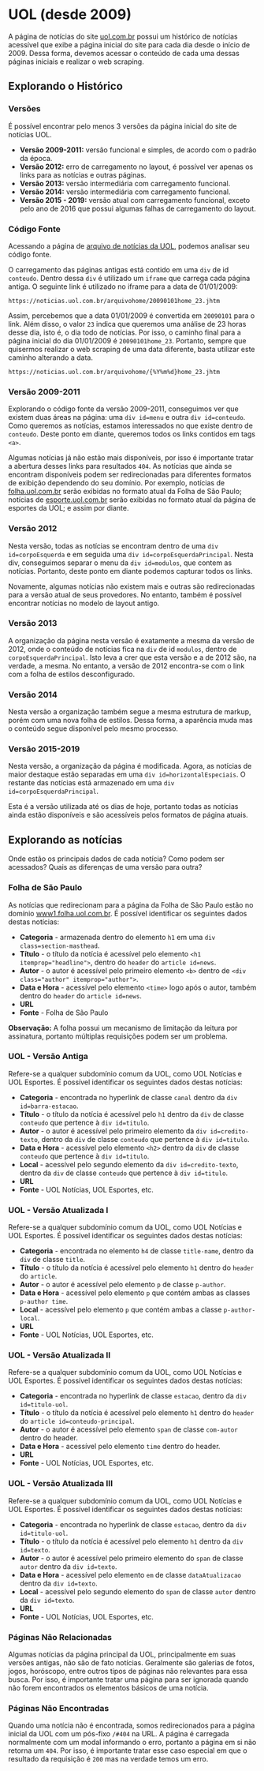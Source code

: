 # UOL (desde 2009)
A página de notícias do site [uol.com.br](http://uol.com.br) possui um histórico de notícias acessível que exibe a página inicial do site para cada dia desde o início de 2009. Dessa forma, devemos acessar o conteúdo de cada uma dessas páginas iniciais e realizar o web scraping.

## Explorando o Histórico

### Versões
É possível encontrar pelo menos 3 versões da página inicial do site de notícias UOL.
* **Versão 2009-2011:** versão funcional e simples, de acordo com o padrão da época.
* **Versão 2012:** erro de carregamento no layout, é possível ver apenas os links para as notícias e outras páginas.
* **Versão 2013:** versão intermediária com carregamento funcional.
* **Versão 2014:** versão intermediária com carregamento funcional.
* **Versão 2015 - 2019:** versão atual com carregamento funcional, exceto pelo ano de 2016 que possui algumas falhas de carregamento do layout.

### Código Fonte
Acessando a página de [arquivo de notícias da UOL](), podemos analisar seu código fonte.

O carregamento das páginas antigas está contido em uma `div` de id `conteudo`. Dentro dessa `div` é utilizado um `iframe` que carrega cada página antiga. O seguinte link é utilizado no iframe para a data de 01/01/2009:
```
https://noticias.uol.com.br/arquivohome/20090101home_23.jhtm
```
Assim, percebemos que a data 01/01/2009 é convertida em `20090101` para o link. Além disso, o valor `23` indica que queremos uma análise de 23 horas desse dia, isto é, o dia todo de notícias. Por isso, o caminho final para a página inicial do dia 01/01/2009 é `20090101home_23`. Portanto, sempre que quisermos realizar o web scraping de uma data diferente, basta utilizar este caminho alterando a data.
```
https://noticias.uol.com.br/arquivohome/{%Y%m%d}home_23.jhtm
```

### Versão 2009-2011
Explorando o código fonte da versão 2009-2011, conseguimos ver que existem duas áreas na página: uma `div id=menu` e outra `div id=conteudo`. Como queremos as notícias, estamos interessados no que existe dentro de `conteudo`. Deste ponto em diante, queremos todos os links contidos em tags `<a>`.

Algumas notícias já não estão mais disponíveis, por isso é importante tratar a abertura desses links para resultados `404`. As notícias que ainda se encontram disponíveis podem ser redirecionadas para diferentes formatos de exibição dependendo do seu domínio. Por exemplo, notícias de [folha.uol.com.br](http://folha.uol.com.br) serão exibidas no formato atual da Folha de São Paulo; notícias de [esporte.uol.com.br](http://esporte.uol.com.br) serão exibidas no formato atual da página de esportes da UOL; e assim por diante.

### Versão 2012
Nesta versão, todas as notícias se encontram dentro de uma `div id=corpoEsquerda` e em seguida uma `div id=corpoEsquerdaPrincipal`. Nesta div, conseguimos separar o menu da `div id=modulos`, que contem as notícias. Portanto, deste ponto em diante podemos capturar todos os links.

Novamente, algumas notícias não existem mais e outras são redirecionadas para a versão atual de seus provedores. No entanto, também é possível encontrar notícias no modelo de layout antigo.

### Versão 2013
A organização da página nesta versão é exatamente a mesma da versão de 2012, onde o conteúdo de notícias fica na `div` de id `modulos`, dentro de `corpoEsquerdaPrincipal`. Isto leva a crer que esta versão e a de 2012 são, na verdade, a mesma. No entanto, a versão de 2012 encontra-se com o link com a folha de estilos desconfigurado.

### Versão 2014
Nesta versão a organização também segue a mesma estrutura de markup, porém com uma nova folha de estilos. Dessa forma, a aparência muda mas o conteúdo segue disponível pelo mesmo processo.

### Versão 2015-2019
Nesta versão, a organização da página é modificada. Agora, as notícias de maior destaque estão separadas em uma `div id=horizontalEspeciais`. O restante das notícias está armazenado em uma `div id=corpoEsquerdaPrincipal`.

Esta é a versão utilizada até os dias de hoje, portanto todas as notícias ainda estão disponíveis e são acessíveis pelos formatos de página atuais.

## Explorando as notícias
Onde estão os principais dados de cada notícia? Como podem ser acessados? Quais as diferenças de uma versão para outra?

### Folha de São Paulo
As notícias que redirecionam para a página da Folha de São Paulo estão no domínio [www1.folha.uol.com.br](https://www1.folha.uol.com.br). É possível identificar os seguintes dados destas notícias:
* **Categoria** - armazenada dentro do elemento `h1` em uma `div class=section-masthead`.
* **Título** - o título da notícia é acessível pelo elemento `<h1 itemprop="headline">`, dentro do `header` do `article id=news`.
* **Autor** - o autor é acessível pelo primeiro elemento `<b>` dentro de `<div class="author" itemprop="author">`.
* **Data e Hora** - acessível pelo elemento `<time>` logo após o autor, também dentro do `header` do `article id=news`.
* **URL**
* **Fonte** - Folha de São Paulo

**Observação:** A folha possui um mecanismo de limitação da leitura por assinatura, portanto múltiplas requisições podem ser um problema.

### UOL - Versão Antiga
Refere-se a qualquer subdomínio comum da UOL, como UOL Notícias e UOL Esportes. É possível identificar os seguintes dados destas notícias:
* **Categoria** - encontrada no hyperlink de classe `canal` dentro da `div id=barra-estacao`.
* **Título** - o título da notícia é acessível pelo `h1` dentro da `div` de classe `conteudo` que pertence à `div id=titulo`.
* **Autor** - o autor é acessível pelo primeiro elemento da `div id=credito-texto`, dentro da `div` de classe `conteudo` que pertence à `div id=titulo`.
* **Data e Hora** - acessível pelo elemento `<h2>` dentro da `div` de classe `conteudo` que pertence à `div id=titulo`.
* **Local** - acessível pelo segundo elemento da `div id=credito-texto`, dentro da `div` de classe `conteudo` que pertence à `div id=titulo`.
* **URL**
* **Fonte** - UOL Notícias, UOL Esportes, etc.

### UOL - Versão Atualizada I
Refere-se a qualquer subdomínio comum da UOL, como UOL Notícias e UOL Esportes. É possível identificar os seguintes dados destas notícias:
* **Categoria** - encontrada no elemento `h4` de classe `title-name`, dentro da `div` de classe `title`.
* **Título** - o título da notícia é acessível pelo elemento `h1` dentro do `header` do `article`.
* **Autor** - o autor é acessível pelo elemento `p` de classe `p-author`.
* **Data e Hora** - acessível pelo elemento `p` que contém ambas as classes `p-author time`.
* **Local** - acessível pelo elemento `p` que contém ambas a classe `p-author-local`.
* **URL**
* **Fonte** - UOL Notícias, UOL Esportes, etc.

### UOL - Versão Atualizada II
Refere-se a qualquer subdomínio comum da UOL, como UOL Notícias e UOL Esportes. É possível identificar os seguintes dados destas notícias:
* **Categoria** - encontrada no hyperlink de classe `estacao`, dentro da `div id=titulo-uol`.
* **Título** - o título da notícia é acessível pelo elemento `h1` dentro do `header` do `article id=conteudo-principal`.
* **Autor** - o autor é acessível pelo elemento `span` de classe `com-autor` dentro do header.
* **Data e Hora** - acessível pelo elemento `time` dentro do header.
* **URL**
* **Fonte** - UOL Notícias, UOL Esportes, etc.

### UOL - Versão Atualizada III
Refere-se a qualquer subdomínio comum da UOL, como UOL Notícias e UOL Esportes. É possível identificar os seguintes dados destas notícias:
* **Categoria** - encontrada no hyperlink de classe `estacao`, dentro da `div id=titulo-uol`.
* **Título** - o título da notícia é acessível pelo elemento `h1` dentro da `div id=texto`.
* **Autor** - o autor é acessível pelo primeiro elemento do `span` de classe `autor` dentro da `div id=texto`.
* **Data e Hora** - acessível pelo elemento `em` de classe `dataAtualizacao` dentro da `div id=texto`.
* **Local** - acessível pelo segundo elemento do `span` de classe `autor` dentro da `div id=texto`.
* **URL**
* **Fonte** - UOL Notícias, UOL Esportes, etc.

### Páginas Não Relacionadas
Algumas notícias da página principal da UOL, principalmente em suas versões antigas, não são de fato notícias. Geralmente são galerias de fotos, jogos, horóscopo, entre outros tipos de páginas não relevantes para essa busca. Por isso, é importante tratar uma página para ser ignorada quando não forem encontrados os elementos básicos de uma notícia.

### Páginas Não Encontradas
Quando uma notícia não é encontrada, somos redirecionados para a página inicial da UOL com um pós-fixo `/#404` na URL. A página é carregada normalmente com um modal informando o erro, portanto a página em si não retorna um `404`. Por isso, é importante tratar esse caso especial em que o resultado da requisição é `200` mas na verdade temos um erro.
